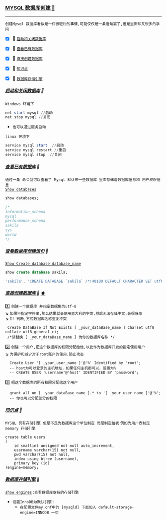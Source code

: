 ### <a id="top" href="#top"> MYSQL 数据库创建  :maple_leaf:</a> 

----
`创建Mysql 数据库看似是一件很轻松的事情,可能仅仅是一条语句罢了,但是里面却又很多的学问`

- [x] :maple_leaf: [`启动和关闭数据库`](#start)
- [x] :maple_leaf: [`查看已有数据库`](#show)
- [x] :maple_leaf: <a href="#createDataBase">`直接创建数据库`</a>
- [x] :maple_leaf: [`知识点`](#engine)
- [x] :maple_leaf: [`数据库存储引擎`](#storage)


##### [启动和关闭数据库](#top) <b id="start"></b> :maple_leaf:
`Windows 环境下`
```powershell
net start mysql //启动
net stop mysql //关闭
```
* `也可以通过服务启动`

`linux 环境下`
```powershell
service mysql start  //启动
service mysql restart //重启
service mysql stop  //关闭
```
##### [查看已有数据库](#top) <b id="show"></b> :maple_leaf:
`通过一条 命令就可以查看了 Mysql 默认带一些数据库 里面存储着数据库信息和 用户权限信息` <br/>
[`Show databases`](#top)
```sql
show databases;

/*
information_schema
mysql
performance_schema
sakila
sys
world
*/
```
#####  [查看数据库创建语句](#top) :maple_leaf:
[`Show Create database database_name`](#top)
```sql
show create database sakila;

'sakila', 'CREATE DATABASE `sakila` /*!40100 DEFAULT CHARACTER SET utf8mb4 COLLATE utf8mb4_0900_ai_ci */'
```

#####  <a id="createDataBase" href="#createDataBase">直接创建数据库 </a>  :star2: <a href="#top"> :arrow_up: </a>
:one: `创建一个数据库 并指定数据集为utf-8`<br/>
:arrow_lower_right: `如果不指定字符串,那么结果就会使用意大利的字体,然后无法存储中文,会很麻烦` <br/>
:arrow_lower_right: `If 判断,方式数据库名称重复冲突` <br/>
```mysql
 Create DataBase If Not Exists [ _your_dataBase_name ] Charset utf8 collate utf8_general_ci; 
 /*请替换 [ _your_dataBase_name ] 为你的数据库名称 */
```
:two: `创建一个用户,把这个数据库的权限分配给他,以此作为数据库开发的指定使用用户`<br/>
:arrow_lower_right: `为保护和减少对于root账户的使用,防止攻击` <br/>
```mysql
  Create User '[ _your_user_name ]'@'%' Identified by 'root';
  -- host为可以登录的主机地址，如果任何主机都可以，设置为%
  -- CREATE USER 'username'@'host' IDENTIFIED BY 'password';
```
:three: `把这个数据库的所有权限分配给这个用户`
```mysql
  grant all on [ _your_dataBase_name ].* to '[ _your_user_name ]'@'%';
  -- 你也可以分配部分的权限
```

#####  [知识点](#top) <b id="engine"></b> :maple_leaf:
`MYSQL 具有存储引擎 但是不是为数据库这个单位制定 而是制定给表` `例如为用户表制定 memory 存储引擎`

```mysql
create table users
(
    id smallint unsigned not null auto_increment,
    username varchar(15) not null,
    pwd varchar(15) not null,
    index using btree (username),
    primary key (id)
)engine=memory;
```

#####  [数据库存储引擎](#top) <b id="storage"></b> :maple_leaf:
[`show engines`](#top) :`查看数据库支持的存储引擎`

* `设置InnoDB为默认引擎：`
  * `在配置文件my.cnf中的 [mysqld] 下面加入 default-storage-engine=INNODB 一句`




